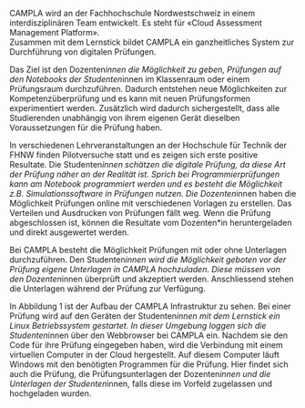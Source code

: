 CAMPLA wird an der Fachhochschule Nordwestschweiz in einem interdisziplinären Team entwickelt. 
Es steht für «Cloud Assessment Management Platform».  
Zusammen mit dem Lernstick bildet CAMPLA ein ganzheitliches System zur Durchführung von digitalen Prüfungen.


Das Ziel ist den Dozenten*innen die Möglichkeit zu geben, Prüfungen auf den Notebooks der Studenten*innen im Klassenraum oder einem Prüfungsraum durchzuführen. 
Dadurch entstehen neue Möglichkeiten zur Kompetenzüberprüfung und es kann mit neuen Prüfungsformen experimentiert werden. 
Zusätzlich wird dadurch sichergestellt, dass alle Studierenden unabhängig von ihrem eigenen Gerät dieselben Voraussetzungen für die Prüfung haben. 

In verschiedenen Lehrveranstaltungen an der Hochschule für Technik der FHNW finden Pilotversuche statt und es zeigen sich erste positive Resultate. 
Die Studenten*innen schätzen die digitale Prüfung, da diese Art der Prüfung näher an der Realität ist. 
Sprich bei Programmierprüfungen kann am Notebook programmiert werden und es besteht die Möglichkeit z.B. Simulationssoftware in Prüfungen nutzen. 
Die Dozenten*innen haben die Möglichkeit Prüfungen online mit verschiedenen Vorlagen zu erstellen. Das Verteilen und Ausdrucken von Prüfungen fällt weg. 
Wenn die Prüfung abgeschlossen ist, können die Resultate vom Dozenten*in heruntergeladen und direkt ausgewertet werden. 

Bei CAMPLA besteht die Möglichkeit Prüfungen mit oder ohne Unterlagen durchzuführen. 
Den Studenten*innen wird die Möglichkeit geboten vor der Prüfung eigene Unterlagen in CAMPLA hochzuladen. 
Diese müssen von den Dozenten*innen überprüft und akzeptiert werden. Anschliessend stehen die Unterlagen während der Prüfung zur Verfügung. 

In Abbildung 1 ist der Aufbau der CAMPLA Infrastruktur zu sehen. 
Bei einer Prüfung wird auf den Geräten der Studenten*innen mit dem Lernstick ein Linux Betriebssystem gestartet. 
In dieser Umgebung loggen sich die Studenten*innen über den Webbrowser bei CAMPLA ein. 
Nachdem sie den Code für ihre Prüfung eingegeben haben, wird die Verbindung mit einem 
virtuellen Computer in der Cloud hergestellt. Auf diesem Computer läuft Windows mit den benötigten Programmen für die Prüfung. 
Hier findet sich auch die Prüfung, die Prüfungsunterlagen der Dozenten*innen und die Unterlagen der Studenten*innen, 
falls diese im Vorfeld zugelassen und hochgeladen wurden. 